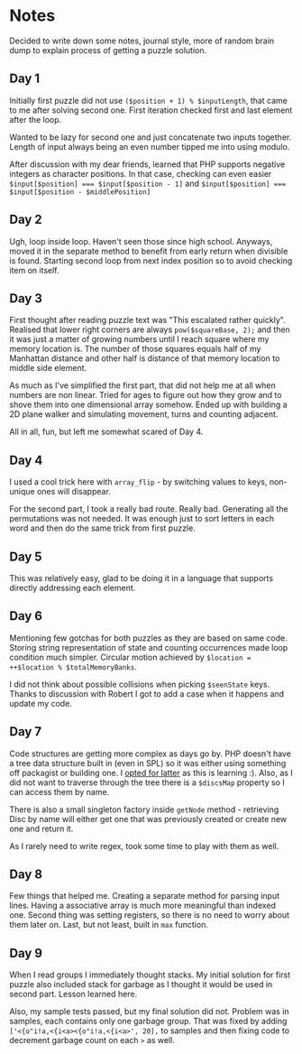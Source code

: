 # Notes
Decided to write down some notes, journal style, more of random brain dump to explain process of getting a puzzle solution.

## Day 1
Initially first puzzle did not use `($position + 1) % $inputLength`, that came to me after solving second one.
First iteration checked first and last element after the loop.

Wanted to be lazy for second one and just concatenate two inputs together. 
Length of input always being an even number tipped me into using modulo.  

After discussion with my dear friends, learned that PHP supports negative integers as character positions.
In that case, checking can even easier `$input[$position] === $input[$position - 1]` and `$input[$position] === $input[$position - $middlePosition]`  

## Day 2
Ugh, loop inside loop. Haven't seen those since high school. Anyways, moved it in the separate method to benefit from early return when divisible is found.
Starting second loop from next index position so to avoid checking item on itself.

## Day 3
First thought after reading puzzle text was "This escalated rather quickly".
Realised that lower right corners are always `pow($squareBase, 2);` and then it was just a matter of growing numbers until I reach square where my memory location is.
The number of those squares equals half of my Manhattan distance and other half is distance of that memory location to middle side element.

As much as I've simplified the first part, that did not help me at all when numbers are non linear. Tried for ages to figure out how they grow and to shove them into one dimensional array somehow.
Ended up with building a 2D plane walker and simulating movement, turns and counting adjacent.

All in all, fun, but left me somewhat scared of Day 4.

## Day 4
I used a cool trick here with `array_flip` - by switching values to keys, non-unique ones will disappear.

For the second part, I took a really bad route. Really bad. Generating all the permutations was not needed. It was enough
just to sort letters in each word and then do the same trick from first puzzle.

## Day 5
This was relatively easy, glad to be doing it in a language that supports directly addressing each element.

## Day 6
Mentioning few gotchas for both puzzles as they are based on same code. Storing string representation of state and counting occurrences made loop condition much simpler.
Circular motion achieved by `$location = ++$location % $totalMemoryBanks`.

I did not think about possible collisions when picking `$seenState` keys. Thanks to discussion with Robert I got to add a case when it happens and update my code. 

## Day 7
Code structures are getting more complex as days go by. PHP doesn't have a tree data structure built in (even in SPL) so it was either using something off packagist or building one. 
I [opted for latter](src/Disc.php) as this is learning :). Also, as I did not want to traverse through the tree there is a `$discsMap` property so I can access them by name.

There is also a small singleton factory inside `getNode` method - retrieving Disc by name will either get one that was previously created or create new one and return it.   

As I rarely need to write regex, took some time to play with them as well. 

## Day 8
Few things that helped me. Creating a separate method for parsing input lines. Having a associative array is much more meaningful than indexed one.
Second thing was setting registers, so there is no need to worry about them later on. Last, but not least, built in `max` function.

## Day 9
When I read groups I immediately thought stacks. My initial solution for first puzzle also included stack for garbage as I thought it would be used in second part. Lesson learned here.

Also, my sample tests passed, but my final solution did not. Problem was in samples, each contains only one garbage group. That was fixed by adding `['<{o"i!a,<{i<a><{o"i!a,<{i<a>', 20],` to samples and then fixing code to decrement garbage count on each `>` as well.
